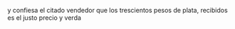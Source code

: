 y confiesa el citado vendedor que los trescientos
pesos de plata, recibidos es el justo precio y verda